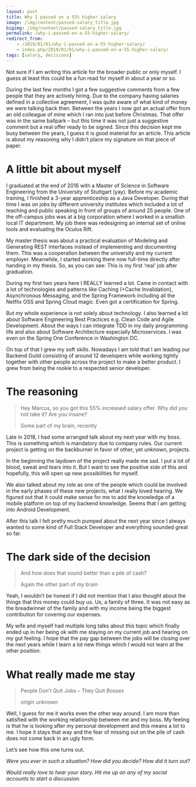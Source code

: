 ```yaml
---
layout: post
title: Why I passed on a 55% higher salary
image: /img/content/passed-salary_title.jpg
bigimg: /img/content/passed-salary_title.jpg
permalink: /why-i-passed-on-a-55-higher-salary/
redirect_from: 
    - /2019/01/01/why-i-passed-on-a-55-higher-salary/
    - index.php/2019/01/01/why-i-passed-on-a-55-higher-salary/
tags: [salary, decisions]
---
```


Not sure if I am writing this article for the broader public or only myself. I guess at least this could be a fun read for myself in about a year or so.

During the last few months I got a few suggestive comments from a few people that they are actively hiring. Due to the company having salaries defined in a collective agreement, I was quite aware of what kind of money we were talking back then. Between the years I now got an actual offer from an old colleague of mine which I ran into just before Christmas. That offer was in the same ballpark – but this time it was not just a suggestive comment but a real offer ready to be signed. Since this decision kept me busy between the years, I guess it is good material for an article. This article is about my reasoning why I didn’t place my signature on that piece of paper.

# A little bit about myself
I graduated at the end of 2016 with a Master of Science in Software Engineering from the University of Stuttgart (yay). Before my academic training, I finished a 3-year apprenticeship as a Java Developer. During that time I was on jobs by different university institutes which included a lot of teaching and public speaking in front of groups of around 25 people. One of the off-campus jobs was at a big corporation where I worked in a smallish local IT department. My job there was redesigning an internal set of online tools and evaluating the Oculus Rift.

My master thesis was about a practical evaluation of Modeling and Generating REST Interfaces instead of implementing and documenting them. This was a cooperation between the university and my current employer. Meanwhile, I started working there now full-time directly after handing in my thesis.
So, as you can see: This is my first ‘real’ job after graduation.

During my first two years here I REALLY learned a lot. Came in contact with a lot of technologies and patterns like Caching (+Cache Invalidation), Asynchronous Messaging, and the Spring Framework including all the Netflix OSS and Spring Cloud magic. Even got a certification for Spring.

But my whole experience is not solely about technology. I also learned a lot about Software Engineering Best Practices e.g. Clean Code and Agile Development. About the ways I can integrate TDD in my daily programming life and also about Software Architecture especially Microservices. I was even on the Spring One Conference in Washington DC.

On top of that I grew my soft skills. Nowadays I am told that I am leading our Backend Guild consisting of around 12 developers while working tightly together with other people across the project to make a better product. I grew from being the rookie to a respected senior developer.

# The reasoning
> Hey Marcus, so you got this 55% increased salary offer. Why did you not take it? Are you insane?
> 
>Some part of my brain, recently 

Late in 2018, I had some arranged talk about my next year with my boss. This is something which is mandatory due to company rules. Our current project is getting on the backburner in favor of other, yet unknown, projects.

In the beginning the laydown of the project really made me sad. I put a lot of blood, sweat and tears into it. But I want to see the positive side of this and hopefully, this will open up new possibilities for myself.

We also talked about my role as one of the people which could be involved in the early phases of these new projects, what I really loved hearing. We figured out that it could make sense for me to add the knowledge of a mobile platform on top of my backend knowledge. Seems that I am getting into Android Development.

After this talk I felt pretty much pumped about the next year since I always wanted to some kind of Full Stack Developer and everything sounded great so far.

# The dark side of the decision

> And how does that sound better than a pile of cash?
> 
> Again the other part of my brain

Yeah, I wouldn’t be honest if I did not mention that I also thought about the things that this money could buy us. Us, a family of three. It was not easy as the breadwinner of the family and with my income being the biggest contribution for covering our expenses.

My wife and myself had multiple long talks about this topic which finally ended up in her being ok with me staying on my current job and hearing on my gut feeling. I hope that the pay gap between the jobs will be closing over the next years while I learn a lot new things which I would not learn at the other position.

# What really made me stay

>People Don’t Quit Jobs – They Quit Bosses
>
>origin unknown

Well, I guess for me it works even the other way around. I am more than satisfied with the working relationship between me and my boss. My feeling is that he is looking after my personal development and this means a lot to me. I hope it stays that way and the fear of missing out on the pile of cash does not come back in an ugly form.

Let’s see how this one turns out.

*Were you ever in such a situation? How did you decide? How did it turn out?*

*Would really love to hear your story.
Hit me up on any of my social accounts to start a discussion.*